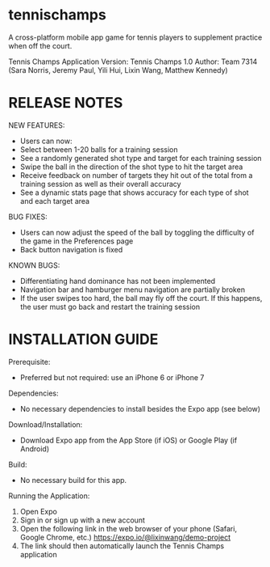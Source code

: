 # tennischamps
A cross-platform mobile app game for tennis players to supplement practice when off the court.


Tennis Champs Application
Version: Tennis Champs 1.0
Author: Team 7314 (Sara Norris, Jeremy Paul, Yili Hui, Lixin Wang, Matthew Kennedy)

RELEASE NOTES
====================================================================
NEW FEATURES:
- Users can now:
- Select between 1-20 balls for a training session
- See a randomly generated shot type and target for each training session
- Swipe the ball in the direction of the shot type to hit the target area
- Receive feedback on number of targets they hit out of the total from a training session as well as their overall accuracy
- See a dynamic stats page that shows accuracy for each type of shot and each target area

BUG FIXES:
- Users can now adjust the speed of the ball by toggling the difficulty of the game in the Preferences page
- Back button navigation is fixed

KNOWN BUGS:
- Differentiating hand dominance has not been implemented
- Navigation bar and hamburger menu navigation are partially broken
- If the user swipes too hard, the ball may fly off the court. If this happens, the user must go back and restart the training session


INSTALLATION GUIDE
====================================================================
Prerequisite:  
- Preferred but not required: use an iPhone 6 or iPhone 7

Dependencies:
- No necessary dependencies to install besides the Expo app (see below)

Download/Installation:
- Download Expo app from the App Store (if iOS) or Google Play (if Android)

Build:
- No necessary build for this app.

Running the Application:
1. Open Expo
2. Sign in or sign up with a new account
3. Open the following link in the web browser of your phone (Safari, Google Chrome, etc.)
    https://expo.io/@lixinwang/demo-project
4. The link should then automatically launch the Tennis Champs application

